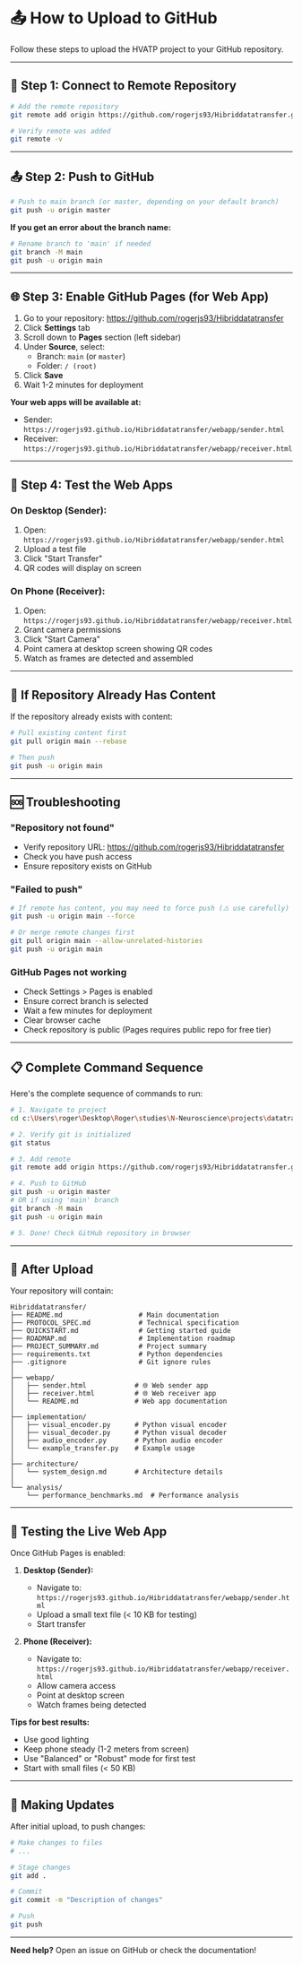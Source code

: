 # 📤 How to Upload to GitHub

Follow these steps to upload the HVATP project to your GitHub repository.

---

## 🔗 Step 1: Connect to Remote Repository

```bash
# Add the remote repository
git remote add origin https://github.com/rogerjs93/Hibriddatatransfer.git

# Verify remote was added
git remote -v
```

---

## 📤 Step 2: Push to GitHub

```bash
# Push to main branch (or master, depending on your default branch)
git push -u origin master
```

**If you get an error about the branch name:**
```bash
# Rename branch to 'main' if needed
git branch -M main
git push -u origin main
```

---

## 🌐 Step 3: Enable GitHub Pages (for Web App)

1. Go to your repository: https://github.com/rogerjs93/Hibriddatatransfer
2. Click **Settings** tab
3. Scroll down to **Pages** section (left sidebar)
4. Under **Source**, select:
   - Branch: `main` (or `master`)
   - Folder: `/ (root)`
5. Click **Save**
6. Wait 1-2 minutes for deployment

**Your web apps will be available at:**
- Sender: `https://rogerjs93.github.io/Hibriddatatransfer/webapp/sender.html`
- Receiver: `https://rogerjs93.github.io/Hibriddatatransfer/webapp/receiver.html`

---

## 📱 Step 4: Test the Web Apps

### On Desktop (Sender):
1. Open: `https://rogerjs93.github.io/Hibriddatatransfer/webapp/sender.html`
2. Upload a test file
3. Click "Start Transfer"
4. QR codes will display on screen

### On Phone (Receiver):
1. Open: `https://rogerjs93.github.io/Hibriddatatransfer/webapp/receiver.html`
2. Grant camera permissions
3. Click "Start Camera"
4. Point camera at desktop screen showing QR codes
5. Watch as frames are detected and assembled

---

## 🔧 If Repository Already Has Content

If the repository already exists with content:

```bash
# Pull existing content first
git pull origin main --rebase

# Then push
git push -u origin main
```

---

## 🆘 Troubleshooting

### "Repository not found"
- Verify repository URL: https://github.com/rogerjs93/Hibriddatatransfer
- Check you have push access
- Ensure repository exists on GitHub

### "Failed to push"
```bash
# If remote has content, you may need to force push (⚠️ use carefully)
git push -u origin main --force

# Or merge remote changes first
git pull origin main --allow-unrelated-histories
git push -u origin main
```

### GitHub Pages not working
- Check Settings > Pages is enabled
- Ensure correct branch is selected
- Wait a few minutes for deployment
- Clear browser cache
- Check repository is public (Pages requires public repo for free tier)

---

## 📋 Complete Command Sequence

Here's the complete sequence of commands to run:

```bash
# 1. Navigate to project
cd c:\Users\roger\Desktop\Roger\studies\N-Neuroscience\projects\datatransfer

# 2. Verify git is initialized
git status

# 3. Add remote
git remote add origin https://github.com/rogerjs93/Hibriddatatransfer.git

# 4. Push to GitHub
git push -u origin master
# OR if using 'main' branch
git branch -M main
git push -u origin main

# 5. Done! Check GitHub repository in browser
```

---

## 🎉 After Upload

Your repository will contain:

```
Hibriddatatransfer/
├── README.md                   # Main documentation
├── PROTOCOL_SPEC.md            # Technical specification
├── QUICKSTART.md               # Getting started guide
├── ROADMAP.md                  # Implementation roadmap
├── PROJECT_SUMMARY.md          # Project summary
├── requirements.txt            # Python dependencies
├── .gitignore                  # Git ignore rules
│
├── webapp/
│   ├── sender.html            # 🌐 Web sender app
│   ├── receiver.html          # 🌐 Web receiver app
│   └── README.md              # Web app documentation
│
├── implementation/
│   ├── visual_encoder.py      # Python visual encoder
│   ├── visual_decoder.py      # Python visual decoder
│   ├── audio_encoder.py       # Python audio encoder
│   └── example_transfer.py    # Example usage
│
├── architecture/
│   └── system_design.md       # Architecture details
│
└── analysis/
    └── performance_benchmarks.md  # Performance analysis
```

---

## 📱 Testing the Live Web App

Once GitHub Pages is enabled:

1. **Desktop (Sender):**
   - Navigate to: `https://rogerjs93.github.io/Hibriddatatransfer/webapp/sender.html`
   - Upload a small text file (< 10 KB for testing)
   - Start transfer
   
2. **Phone (Receiver):**
   - Navigate to: `https://rogerjs93.github.io/Hibriddatatransfer/webapp/receiver.html`
   - Allow camera access
   - Point at desktop screen
   - Watch frames being detected

**Tips for best results:**
- Use good lighting
- Keep phone steady (1-2 meters from screen)
- Use "Balanced" or "Robust" mode for first test
- Start with small files (< 50 KB)

---

## 🔄 Making Updates

After initial upload, to push changes:

```bash
# Make changes to files
# ...

# Stage changes
git add .

# Commit
git commit -m "Description of changes"

# Push
git push
```

---

**Need help?** Open an issue on GitHub or check the documentation!
